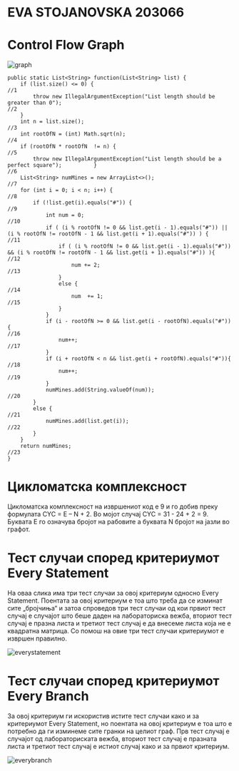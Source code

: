 # EVA STOJANOVSKA 203066

# Control Flow Graph

![graph](https://user-images.githubusercontent.com/100574301/171850058-d86af5a2-f0f3-4b31-bb1d-91918dc729df.png)



    public static List<String> function(List<String> list) {
        if (list.size() <= 0) {                                                                                                                //1
            throw new IllegalArgumentException("List length should be greater than 0");                                                        //2
        }   
        int n = list.size();                                                                                                                   //3
        int rootOfN = (int) Math.sqrt(n);                                                                                                      //4
        if (rootOfN * rootOfN  != n) {                                                                                                         //5
            throw new IllegalArgumentException("List length should be a perfect square");          }                                           //6
        List<String> numMines = new ArrayList<>();                                                                                             //7                   
        for (int i = 0; i < n; i++) {                                                                                                          //8
            if (!list.get(i).equals("#")) {                                                                                                    //9
                int num = 0;                                                                                                                   //10
                if ( (i % rootOfN != 0 && list.get(i - 1).equals("#")) || (i % rootOfN != rootOfN - 1 && list.get(i + 1).equals("#")) ) {      //11
                    if ( (i % rootOfN != 0 && list.get(i - 1).equals("#")) && (i % rootOfN != rootOfN - 1 && list.get(i + 1).equals("#")) ){   //12
                        num += 2;                                                                                                              //13
                    }
                    else {                                                                                                                     //14
                        num  += 1;                                                                                                             //15
                    }
                }
                if (i - rootOfN >= 0 && list.get(i - rootOfN).equals("#")){                                                                    //16
                    num++;                                                                                                                     //17
                }
                if (i + rootOfN < n && list.get(i + rootOfN).equals("#")){							                   //18
                    num++;                                                                                                                     //19
                }
                numMines.add(String.valueOf(num));                                                                                             //20
            }
            else {                                                                                                                             //21
                numMines.add(list.get(i));                                                                                                     //22
            }
        }
        return numMines;                                                                                                                       //23
    }


# Цикломатска комплексност

Цикломатска комплексност на извршениот код е 9 и го добив преку формулата CYC = E – N + 2. Во мојот случај CYC = 31 - 24 + 2 = 9. Буквата Е го означува бројот на рабовите а буквата N бројот на јазли во графот. 


# Тест случаи според критериумот Every Statement

На оваа слика има три тест случаи за овој критериум односно Every Statement. Поентата за овој критериум е тоа што треба да се изминат сите „бројчиња“ и затоа спроведов три тест случаи од кои првиот тест случај е случајот што беше даден на лабораториска вежба, вториот тест случај е празна листа и третиот тест случај е да внесеме листа која не е квадратна матрица. Со помош на овие три тест случаи критериумот е извршен правилно.

![everystatement](https://user-images.githubusercontent.com/100574301/171858660-a72a58dd-7ecf-47ca-ae45-ea6a7004e33a.png)


# Тест случаи според критериумот Every Branch

За овој критериум ги искористив истите тест случаи како и за критериумот Every Statement, но поентата на овој критериум е тоа што е потребно да ги изминеме сите гранки на целиот граф. Прв тест случај е случајот од лабораториската вежба, вториот тест случај е празната листа и третиот тест случај е истиот случај како и за првиот критериум.

![everybranch](https://user-images.githubusercontent.com/100574301/171860396-6834fd29-f0b5-41e6-b34d-df9963d2756e.png)




